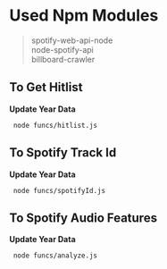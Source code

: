 # Used Npm Modules

> spotify-web-api-node <br />
> node-spotify-api <br />
> billboard-crawler <br />

## To Get Hitlist
<b>Update Year Data</b>

<code> node funcs/hitlist.js </code>

## To Spotify Track Id
<b>Update Year Data</b>

<code> node funcs/spotifyId.js </code>

## To Spotify Audio Features
<b>Update Year Data</b>

<code> node funcs/analyze.js </code>